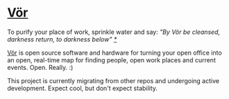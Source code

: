 # [Vör](http://vor.space)

To purify your place of work, sprinkle water and say: *"By Vör be cleansed, darkness return, to darkness below"  [*](http://www.northernpaganism.org/shrines/handmaidens/vor/who-is.html)*

[Vör](http://vor.space) is open source software and hardware for turning your open office into an open, real-time map for finding people, open work places and current events. Open. Really. :)

This project is currently migrating from other repos and undergoing active development. Expect cool, but don't expect stability.
